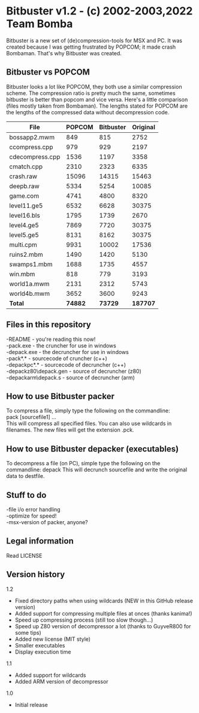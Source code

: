 # Bitbuster v1.2 - (c) 2002-2003,2022 Team Bomba
Bitbuster is a new set of (de)compression-tools for MSX and PC. It was created because I was getting frustrated by POPCOM; it made crash Bombaman. That's why Bitbuster was created.

## Bitbuster vs POPCOM
Bitbuster looks a lot like POPCOM, they both use a similar compression scheme. The compression ratio is pretty much the same, sometimes bitbuster is better than popcom and vice versa. Here's a little comparison (files mostly taken from Bombaman). The lengths stated for POPCOM are the lengths of the compressed data without decompression code.

| File | POPCOM | Bitbuster | Original |
|---|---|---|---|
|bossapp2.mwm |		849	|	815	|	2752|
|ccompress.cpp |	979	|	929|		2197|
|cdecompress.cpp|		1536	|	1197	|	3358|
|cmatch.cpp |	2310	|	2323|		6335|
|crash.raw |	15096	|	14315	|	15463|
|deepb.raw |	5334|		5254|		10085|
|game.com |	4741|		4800|		8320|
|level11.ge5 |		6532	|	6628	|	30375|
|level16.bls |		1795	|	1739	|	2670|
|level4.ge5	|	7869	|	7720	|	30375|
|level5.ge5	|	8131|		8162	|	30375|
|multi.cpm |	9931|		10002	|	17536|
|ruins2.mbm	|	1490	|	1420	|	5130|
|swamps1.mbm |		1688	|	1735	|	4557|
|win.mbm |		818	|	779	|	3193|
|world1a.mwm |		2131	|	2312|		5743|
|world4b.mwm |		3652	|	3600|		9243|
|**Total** |	**74882**	|	**73729**	|	**187707**|

## Files in this repository
-README - you're reading this now!\
-pack.exe - the cruncher for use in windows\
-depack.exe - the decruncher for use in windows\
-pack\*.* - sourcecode of cruncher (c++)\
-depackpc\*.* - sourcecode of decruncher (c++)\
-depackz80\depack.gen - source of decruncher (z80)\
-depackarm\depack.s - source of decruncher (arm)

## How to use Bitbuster packer
To compress a file, simply type the following on the commandline:\
pack <sourcefile> [sourcefile1] ...\
This will compress all specified files. You can also use wildcards in filenames. The new files will get the extension .pck. 

## How to use Bitbuster depacker (executables)
To decompress a file (on PC), simple type the following on the commandline:
depack <sourcefile> <destfile>
This will decrunch sourcefile and write the original data to destfile.

## Stuff to do
-file i/o error handling\
-optimize for speed!\
-msx-version of packer, anyone?

## Legal information
Read LICENSE

## Version history
1.2
- Fixed directory paths when using wildcards (NEW in this GitHub release version)
- Added support for compressing multiple files at onces (thanks kanima!)
- Speed up compressing process (still too slow though...)
- Speed up Z80 version of decompressor a lot (thanks to GuyveR800 for some tips)
- Added new license (MIT style)
- Smaller executables
- Display execution time

1.1
- Added support for wildcards
- Added ARM version of decompressor

1.0
- Initial release

